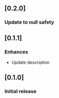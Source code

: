 ## [0.2.0]
### Update to null safety

## [0.1.1]

### Enhances
- Update description
## [0.1.0] 

### Initial release